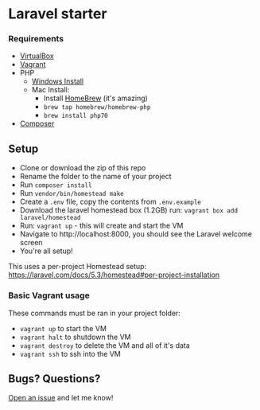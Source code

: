 # Laravel starter

### Requirements

- [VirtualBox](https://www.virtualbox.org/wiki/Downloads)
- [Vagrant](https://www.vagrantup.com/downloads.html)
- PHP
  - [Windows Install](http://windows.php.net/download/)
  - Mac Install:
    - Install [HomeBrew](http://brew.sh/) (it's amazing)
    - `brew tap homebrew/homebrew-php`
    - `brew install php70`
- [Composer](https://getcomposer.org/)

## Setup

- Clone or download the zip of this repo
- Rename the folder to the name of your project
- Run `composer install`
- Run `vendor/bin/homestead make`
- Create a `.env` file, copy the contents from `.env.example`
- Download the laravel homestead box (1.2GB) run: `vagrant box add laravel/homestead`
- Run: `vagrant up` - this will create and start the VM
- Navigate to http://localhost:8000, you should see the Laravel welcome screen
- You're all setup!

This uses a per-project Homestead setup: https://laravel.com/docs/5.3/homestead#per-project-installation

### Basic Vagrant usage

These commands must be ran in your project folder:

- `vagrant up` to start the VM
- `vagrant halt` to shutdown the VM
- `vagrant destroy` to delete the VM and all of it's data
- `vagrant ssh` to ssh into the VM

## Bugs? Questions?

[Open an issue](https://github.com/petecoop/laravel-starter/issues) and let me know!